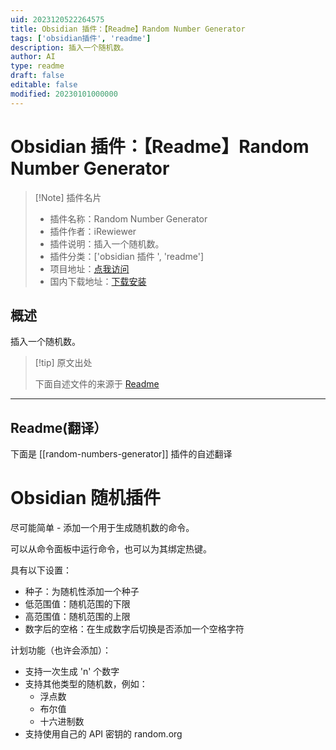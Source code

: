 ```yaml
---
uid: 2023120522264575
title: Obsidian 插件：【Readme】Random Number Generator
tags: ['obsidian插件', 'readme']
description: 插入一个随机数。
author: AI
type: readme
draft: false
editable: false
modified: 20230101000000
---
```


# Obsidian 插件：【Readme】Random Number Generator

> [!Note] 插件名片
> - 插件名称：Random Number Generator
> - 插件作者：iRewiewer
> - 插件说明：插入一个随机数。
> - 插件分类：['obsidian 插件 ', 'readme']
> - 项目地址：[点我访问](https://github.com/iRewiewer/obsidian-random-numbers-generator-plugin)
> - 国内下载地址：[下载安装](https://pkmer.cn/products/plugin/pluginMarket/?random-numbers-generator)

## 概述

插入一个随机数。

> [!tip] 原文出处
>
>下面自述文件的来源于 [Readme](https://ghproxy.net/https://raw.githubusercontent.com/iRewiewer/obsidian-random-numbers-generator-plugin/master/README.md)

---

## Readme(翻译）

下面是 [[random-numbers-generator]] 插件的自述翻译

# Obsidian 随机插件

尽可能简单 - 添加一个用于生成随机数的命令。

可以从命令面板中运行命令，也可以为其绑定热键。

具有以下设置：

- 种子：为随机性添加一个种子
- 低范围值：随机范围的下限
- 高范围值：随机范围的上限
- 数字后的空格：在生成数字后切换是否添加一个空格字符

计划功能（也许会添加）：

- 支持一次生成 'n' 个数字
- 支持其他类型的随机数，例如：
    - 浮点数
    - 布尔值
    - 十六进制数
- 支持使用自己的 API 密钥的 random.org



